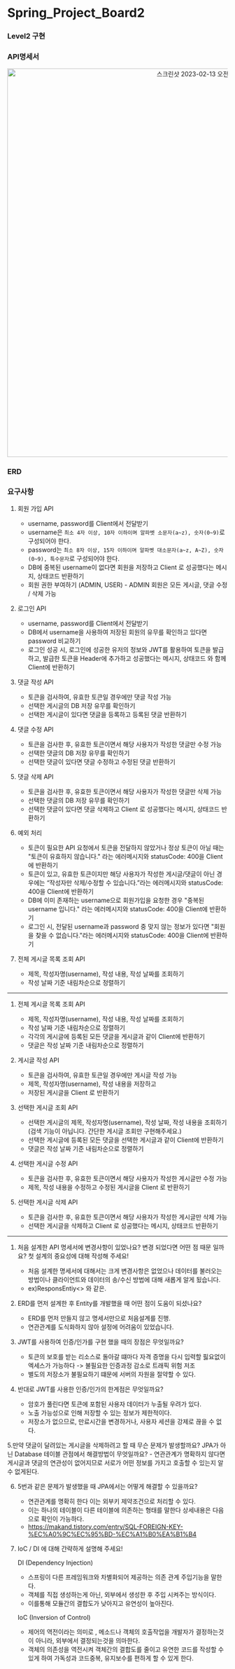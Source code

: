 # Spring_Project_Board2 
### Level2 구현
### API명세서
<p align =center><img width="887" alt="스크린샷 2023-02-13 오전 9 54 39" src="https://user-images.githubusercontent.com/121773974/218348347-c9db3136-50b8-4181-bdd1-465de7376b81.png"></p>

### ERD

### 요구사항
1. 회원 가입 API
    - username, password를 Client에서 전달받기
    - username은  `최소 4자 이상, 10자 이하이며 알파벳 소문자(a~z), 숫자(0~9)`로 구성되어야 한다.
    - password는  `최소 8자 이상, 15자 이하이며 알파벳 대소문자(a~z, A~Z), 숫자(0~9), 특수문자`로 구성되어야 한다.
    - DB에 중복된 username이 없다면 회원을 저장하고 Client 로 성공했다는 메시지, 상태코드 반환하기
    - 회원 권한 부여하기 (ADMIN, USER) - ADMIN 회원은 모든 게시글, 댓글 수정 / 삭제 가능
    
2. 로그인 API
    - username, password를 Client에서 전달받기
    - DB에서 username을 사용하여 저장된 회원의 유무를 확인하고 있다면 password 비교하기
    - 로그인 성공 시, 로그인에 성공한 유저의 정보와 JWT를 활용하여 토큰을 발급하고, 
    발급한 토큰을 Header에 추가하고 성공했다는 메시지, 상태코드 와 함께 Client에 반환하기
    
3. 댓글 작성 API
    - 토큰을 검사하여, 유효한 토큰일 경우에만 댓글 작성 가능
    - 선택한 게시글의 DB 저장 유무를 확인하기
    - 선택한 게시글이 있다면 댓글을 등록하고 등록된 댓글 반환하기
    
4. 댓글 수정 API
    - 토큰을 검사한 후, 유효한 토큰이면서 해당 사용자가 작성한 댓글만 수정 가능
    - 선택한 댓글의 DB 저장 유무를 확인하기
    - 선택한 댓글이 있다면 댓글 수정하고 수정된 댓글 반환하기
    
5. 댓글 삭제 API
    - 토큰을 검사한 후, 유효한 토큰이면서 해당 사용자가 작성한 댓글만 삭제 가능
    - 선택한 댓글의 DB 저장 유무를 확인하기
    - 선택한 댓글이 있다면 댓글 삭제하고 Client 로 성공했다는 메시지, 상태코드 반환하기
    
6. 예외 처리
    - 토큰이 필요한 API 요청에서 토큰을 전달하지 않았거나 정상 토큰이 아닐 때는 "토큰이 유효하지 않습니다." 라는 에러메시지와 statusCode: 400을 Client에 반환하기
    - 토큰이 있고, 유효한 토큰이지만 해당 사용자가 작성한 게시글/댓글이 아닌 경우에는 “작성자만 삭제/수정할 수 있습니다.”라는 에러메시지와 statusCode: 400을 Client에 반환하기
    - DB에 이미 존재하는 username으로 회원가입을 요청한 경우 "중복된 username 입니다." 라는 에러메시지와 statusCode: 400을 Client에 반환하기
    - 로그인 시, 전달된 username과 password 중 맞지 않는 정보가 있다면 "회원을 찾을 수 없습니다."라는 에러메시지와 statusCode: 400을 Client에 반환하기
    
3. 전체 게시글 목록 조회 API
    - 제목, 작성자명(username), 작성 내용, 작성 날짜를 조회하기
    - 작성 날짜 기준 내림차순으로 정렬하기

---

1. 전체 게시글 목록 조회 API
    - 제목, 작성자명(username), 작성 내용, 작성 날짜를 조회하기
    - 작성 날짜 기준 내림차순으로 정렬하기
    - 각각의 게시글에 등록된 모든 댓글을 게시글과 같이 Client에 반환하기
    - 댓글은 작성 날짜 기준 내림차순으로 정렬하기
    
2. 게시글 작성 API
    - 토큰을 검사하여, 유효한 토큰일 경우에만 게시글 작성 가능
    - 제목, 작성자명(username), 작성 내용을 저장하고
    - 저장된 게시글을 Client 로 반환하기
    
3. 선택한 게시글 조회 API
    - 선택한 게시글의 제목, 작성자명(username), 작성 날짜, 작성 내용을 조회하기 
    (검색 기능이 아닙니다. 간단한 게시글 조회만 구현해주세요.)
    - 선택한 게시글에 등록된 모든 댓글을 선택한 게시글과 같이 Client에 반환하기
    - 댓글은 작성 날짜 기준 내림차순으로 정렬하기
    
4. 선택한 게시글 수정 API
    - 토큰을 검사한 후, 유효한 토큰이면서 해당 사용자가 작성한 게시글만 수정 가능
    - 제목, 작성 내용을 수정하고 수정된 게시글을 Client 로 반환하기
    
5. 선택한 게시글 삭제 API
    - 토큰을 검사한 후, 유효한 토큰이면서 해당 사용자가 작성한 게시글만 삭제 가능
    - 선택한 게시글을 삭제하고 Client 로 성공했다는 메시지, 상태코드 반환하기
    
---

1. 처음 설계한 API 명세서에 변경사항이 있었나요? 변경 되었다면 어떤 점 때문 일까요? 첫 설계의 중요성에 대해 작성해 주세요!
    - 처음 설계한 명세서에 대해서는 크게 변경사항은 없었으나 데이터를 불러오는 방법이나 클라이언트와 데이터의 송/수신 방법에 대해 새롭게 알게 됬습니다.
    - ex)ResponsEntiy<> 와 같은.
    
2. ERD를 먼저 설계한 후 Entity를 개발했을 때 어떤 점이 도움이 되셨나요?
    - ERD를 먼저 만들지 않고 명세서만으로 처음설계를 진행.
    - 연관관계를 도식화하지 않아 설정에 어려움이 있었습니다.
    
3. JWT를 사용하여 인증/인가를 구현 했을 때의 장점은 무엇일까요?
    - 토큰의 보호를 받는 리소스로 돌아갈 떄마다 자격 증명을 다시 입력할 핋요없이 엑세스가 가능하다 -> 불필요한 인증과정 감소로 트래픽 위험 저조
    - 별도의 저장소가 불필요하기 떄문에 서버의 자원을 절약할 수 있다.
    
4. 반대로 JWT를 사용한 인증/인가의 한계점은 무엇일까요?
    - 암호가 풀린다면 토큰에 포함된 사용자 데이터가 누출될 우려가 있다.
    - 노출 가능성으로 인해 저장할 수 있는 정보가 제한적이다.
    - 저장소가 없으므로, 만료시간을 변경하거나, 사용자 세션을 강제로 끊을 수 없다.

5.만약 댓글이 달려있는 게시글을 삭제하려고 할 때 무슨 문제가 발생할까요? JPA가 아닌 Database 테이블 관점에서 해결방법이 무엇일까요?
    - 연관관계가 명확하지 않다면 게시글과 댓글의 연관성이 없어지므로 서로가 어떤 정보를 가지고 호출할 수 있는지 알 수 없게된다.
    
6. 5번과 같은 문제가 발생했을 때 JPA에서는 어떻게 해결할 수 있을까요?
    - 연관관계를 명확히 한다 이는 외부키 제약조건으로 처리할 수 있다.
    - 이는 하나의 테이블이 다른 테이블에 의존하는 형태를 말한다 상세내용은 다음으로 확인이 가능하다.
    - https://makand.tistory.com/entry/SQL-FOREIGN-KEY-%EC%A0%9C%EC%95%BD-%EC%A1%B0%EA%B1%B4

7. IoC / DI 에 대해 간략하게 설명해 주세요!

    DI (Dependency Injection)
    - 스프링이 다른 프레임워크와 차별화되어 제공하는 의존 관계 주입기능을 말한다.
    - 객체를 직접 생성하는게 아닌, 외부에서 생성한 후 주입 시켜주는 방식이다.
    - 이를통해 모듈간의 결합도가 낮아지고 유연성이 높아진다.

    IoC (Inversion of Control)
    - 제어의 역전이라는 의미로 , 메소드나 객체의 호출작업을 개발자가 결정하는것이 아니라, 외부에서 결정되는것을 의마한다.
    - 객체의 의존성을 역전시켜 객체간의 결합도를 줄이고 유연한 코드를 작성할 수 있게 하여 가독성과 코드중복, 유지보수를 편하게 할 수 있게 한다.
